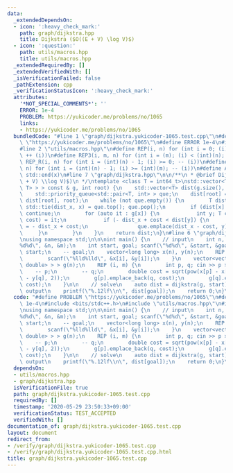 ```yaml
---
data:
  _extendedDependsOn:
  - icon: ':heavy_check_mark:'
    path: graph/dijkstra.hpp
    title: Dijkstra ($O((E + V) \log V)$)
  - icon: ':question:'
    path: utils/macros.hpp
    title: utils/macros.hpp
  _extendedRequiredBy: []
  _extendedVerifiedWith: []
  _isVerificationFailed: false
  _pathExtension: cpp
  _verificationStatusIcon: ':heavy_check_mark:'
  attributes:
    '*NOT_SPECIAL_COMMENTS*': ''
    ERROR: 1e-4
    PROBLEM: https://yukicoder.me/problems/no/1065
    links:
    - https://yukicoder.me/problems/no/1065
  bundledCode: "#line 1 \"graph/dijkstra.yukicoder-1065.test.cpp\"\n#define PROBLEM\
    \ \"https://yukicoder.me/problems/no/1065\"\n#define ERROR 1e-4\n#include <bits/stdc++.h>\n\
    #line 2 \"utils/macros.hpp\"\n#define REP(i, n) for (int i = 0; (i) < (int)(n);\
    \ ++ (i))\n#define REP3(i, m, n) for (int i = (m); (i) < (int)(n); ++ (i))\n#define\
    \ REP_R(i, n) for (int i = (int)(n) - 1; (i) >= 0; -- (i))\n#define REP3R(i, m,\
    \ n) for (int i = (int)(n) - 1; (i) >= (int)(m); -- (i))\n#define ALL(x) std::begin(x),\
    \ std::end(x)\n#line 7 \"graph/dijkstra.hpp\"\n\n/**\n * @brief Dijkstra ($O((E\
    \ + V) \\log V)$)\n */\ntemplate <class T = int64_t>\nstd::vector<T> dijkstra(std::vector<std::vector<std::pair<int,\
    \ T> > > const & g, int root) {\n    std::vector<T> dist(g.size(), std::numeric_limits<T>::max());\n\
    \    std::priority_queue<std::pair<T, int> > que;\n    dist[root] = 0;\n    que.emplace(-\
    \ dist[root], root);\n    while (not que.empty()) {\n        T dist_x; int x;\
    \ std::tie(dist_x, x) = que.top(); que.pop();\n        if (dist[x] < - dist_x)\
    \ continue;\n        for (auto it : g[x]) {\n            int y; T cost; std::tie(y,\
    \ cost) = it;\n            if (- dist_x + cost < dist[y]) {\n                dist[y]\
    \ = - dist_x + cost;\n                que.emplace(dist_x - cost, y);\n       \
    \     }\n        }\n    }\n    return dist;\n}\n#line 6 \"graph/dijkstra.yukicoder-1065.test.cpp\"\
    \nusing namespace std;\n\n\nint main() {\n    // input\n    int n, m; scanf(\"\
    %d%d\", &n, &m);\n    int start, goal; scanf(\"%d%d\", &start, &goal);\n    --\
    \ start;\n    -- goal;\n    vector<long long> x(n), y(n);\n    REP (i, n) {\n\
    \        scanf(\"%lld%lld\", &x[i], &y[i]);\n    }\n    vector<vector<pair<int,\
    \ double> > > g(n);\n    REP (i, m) {\n        int p, q; cin >> p >> q;\n    \
    \    -- p;\n        -- q;\n        double cost = sqrt(pow(x[p] - x[q], 2) + pow(y[p]\
    \ - y[q], 2));\n        g[p].emplace_back(q, cost);\n        g[q].emplace_back(p,\
    \ cost);\n    }\n\n    // solve\n    auto dist = dijkstra(g, start);\n\n    //\
    \ output\n    printf(\"%.12lf\\n\", dist[goal]);\n    return 0;\n}\n"
  code: "#define PROBLEM \"https://yukicoder.me/problems/no/1065\"\n#define ERROR\
    \ 1e-4\n#include <bits/stdc++.h>\n#include \"utils/macros.hpp\"\n#include \"graph/dijkstra.hpp\"\
    \nusing namespace std;\n\n\nint main() {\n    // input\n    int n, m; scanf(\"\
    %d%d\", &n, &m);\n    int start, goal; scanf(\"%d%d\", &start, &goal);\n    --\
    \ start;\n    -- goal;\n    vector<long long> x(n), y(n);\n    REP (i, n) {\n\
    \        scanf(\"%lld%lld\", &x[i], &y[i]);\n    }\n    vector<vector<pair<int,\
    \ double> > > g(n);\n    REP (i, m) {\n        int p, q; cin >> p >> q;\n    \
    \    -- p;\n        -- q;\n        double cost = sqrt(pow(x[p] - x[q], 2) + pow(y[p]\
    \ - y[q], 2));\n        g[p].emplace_back(q, cost);\n        g[q].emplace_back(p,\
    \ cost);\n    }\n\n    // solve\n    auto dist = dijkstra(g, start);\n\n    //\
    \ output\n    printf(\"%.12lf\\n\", dist[goal]);\n    return 0;\n}\n"
  dependsOn:
  - utils/macros.hpp
  - graph/dijkstra.hpp
  isVerificationFile: true
  path: graph/dijkstra.yukicoder-1065.test.cpp
  requiredBy: []
  timestamp: '2020-05-29 23:50:33+09:00'
  verificationStatus: TEST_ACCEPTED
  verifiedWith: []
documentation_of: graph/dijkstra.yukicoder-1065.test.cpp
layout: document
redirect_from:
- /verify/graph/dijkstra.yukicoder-1065.test.cpp
- /verify/graph/dijkstra.yukicoder-1065.test.cpp.html
title: graph/dijkstra.yukicoder-1065.test.cpp
---
```

